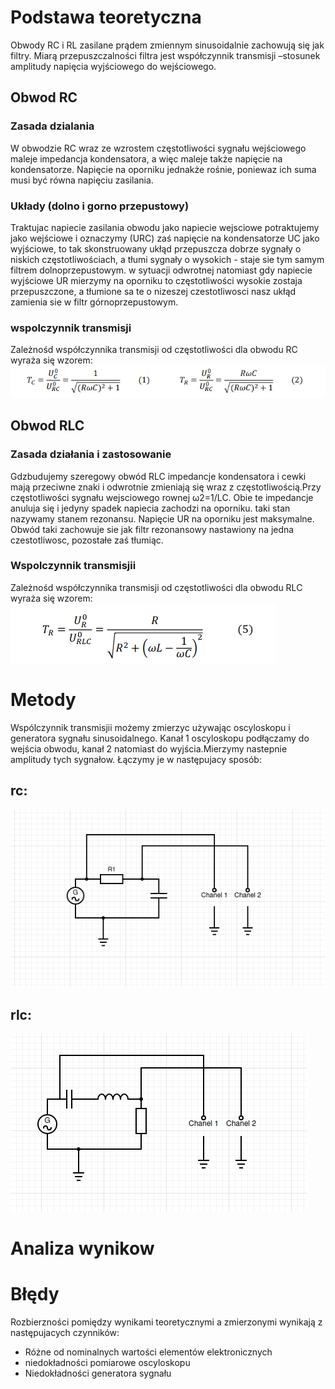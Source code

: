 # Podstawa teoretyczna
Obwody RC i RL zasilane prądem zmiennym sinusoidalnie zachowują się jak filtry. Miarą przepuszczalności filtra jest współczynnik transmisji –stosunek  amplitudy napięcia wyjściowego do wejściowego.
## Obwod RC
### Zasada dzialania
W obwodzie RC wraz ze wzrostem częstotliwości sygnału wejściowego maleje impedancja kondensatora, a więc maleje także napięcie na kondensatorze.
Napięcie na oporniku jednakże rośnie, poniewaz ich suma musi być równa napięciu zasilania.
### Układy (dolno i gorno przepustowy)
Traktujac napiecie zasilania obwodu jako napiecie wejsciowe potraktujemy jako wejściowe i oznaczymy (URC) zaś napięcie na kondensatorze UC jako wyjściowe, to tak skonstruowany ukłąd przepuszcza dobrze sygnały o niskich częstotliwościach, a tłumi sygnały o wysokich - staje sie tym samym filtrem dolnoprzepustowym.
w sytuacji odwrotnej natomiast gdy napiecie  wyjściowe UR mierzymy na oporniku to częstotliwości wysokie zostaja przepuszczone, a tłumione sa te o nizeszej czestotliwosci nasz ukłąd zamienia sie w filtr górnoprzepustowym.
### wspolczynnik transmisji
Zależnośd współczynnika transmisji od częstotliwości dla obwodu RC wyraża się wzorem: ![wzor_rc](wzor_rc.png)

## Obwod RLC
### Zasada działania i zastosowanie
Gdzbudujemy szeregowy obwód RLC impedancje kondensatora i cewki mają przeciwne znaki i odwrotnie zmieniają się wraz z częstotliwością.Przy częstotliwości sygnału wejsciowego rownej ω2=1/LC. Obie te impedancje anuluja się i jedyny spadek napiecia zachodzi na oporniku. taki stan nazywamy stanem rezonansu. Napięcie UR na oporniku jest maksymalne. Obwód taki zachowuje sie jak filtr rezonansowy nastawiony na jedna czestotliwosc, pozostałe zaś tłumiąc.

### Wspolczynnik transmisjii
Zależnośd współczynnika transmisji od częstotliwości dla obwodu RLC wyraża się wzorem: ![wzor_rlc](wzor_rlc.png)

# Metody
Wspólczynnik transmisjii możemy zmierzyc używając oscyloskopu i generatora sygnału sinusoidalnego.
Kanał 1 oscyloskopu podłączamy do wejścia obwodu, kanał 2 natomiast do  wyjścia.Mierzymy nastepnie amplitudy tych sygnałow.
Łączymy je w następujacy sposób:
## rc:
![uklad1](uklad_rc.png)
## rlc:
![uklad2](uklad_rlc.png)
# Analiza wynikow

# Błędy
 Rozbierzności pomiędzy wynikami teoretycznymi a zmierzonymi wynikają z następujacych czynników:
 * Różne od nominalnych wartości elementów elektronicznych
 * niedokładności pomiarowe oscyloskopu
 * Niedokładności generatora sygnału
